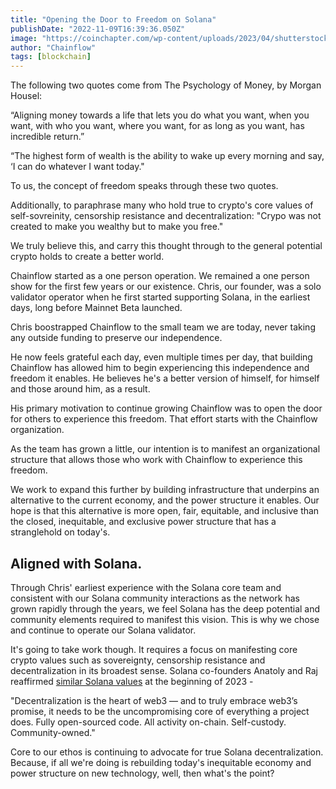 ```yaml
---
title: "Opening the Door to Freedom on Solana"
publishDate: "2022-11-09T16:39:36.050Z"
image: "https://coinchapter.com/wp-content/uploads/2023/04/shutterstock_2181609343-1024x576.jpg"
author: "Chainflow"
tags: [blockchain]
---
```


The following two quotes come from The Psychology of Money, by Morgan Housel:

“Aligning money towards a life that lets you do what you want, when you want, with who you want, where you want, for as long as you want, has incredible return.”

“The highest form of wealth is the ability to wake up every morning and say, ‘I can do whatever I want today."

To us, the concept of freedom speaks through these two quotes.

Additionally, to paraphrase many who hold true to crypto's core values of self-sovreinity, censorship resistance and decentralization: "Crypo was not created to make you wealthy but to make you free."

We truly believe this, and carry this thought through to the general potential crypto holds to create a better world.

Chainflow started as a one person operation. We remained a one person show for the first few years or our existence. Chris, our founder, was a solo validator operator when he first started supporting Solana, in the earliest days, long before Mainnet Beta launched.

Chris boostrapped Chainflow to the small team we are today, never taking any outside funding to preserve our independence.

He now feels grateful each day, even multiple times per day, that building Chainflow has allowed him to begin experiencing this independence and freedom it enables. He believes he's a better version of himself, for himself and those around him, as a result.

His primary motivation to continue growing Chainflow was to open the door for others to experience this freedom. That effort starts with the Chainflow organization.

As the team has grown a little, our intention is to manifest an organizational structure that allows those who work with Chainflow to experience this freedom.

We work to expand this further by building infrastructure that underpins an alternative to the current economy, and the power structure it enables. Our hope is that this alternative is more open, fair, equitable, and inclusive than the closed, inequitable, and exclusive power structure that has a stranglehold on today's.

## Aligned with Solana.

Through Chris' earliest experience with the Solana core team and consistent with our Solana community interactions as the network has grown rapidly through the years, we feel Solana has the deep potential and community elements required to manifest this vision. This is why we chose and continue to operate our Solana validator.

It's going to take work though. It requires a focus on manifesting core crypto values such as sovereignty, censorship resistance and decentralization in its broadest sense. Solana co-founders Anatoly and Raj reaffirmed [similar Solana values](https://solana.com/news/the-values-that-got-us-here-solana-2023) at the beginning of 2023 -

"Decentralization is the heart of web3 — and to truly embrace web3’s promise, it needs to be the uncompromising core of everything a project does. Fully open-sourced code. All activity on-chain. Self-custody. Community-owned."

Core to our ethos is continuing to advocate for true Solana decentralization. Because, if all we're doing is rebuilding today's inequitable economy and power structure on new technology, well, then what's the point?
